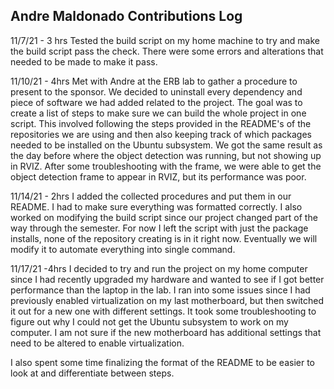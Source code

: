 ## Andre Maldonado Contributions Log
11/7/21 - 3 hrs
Tested the build script on my home machine to try and make the build script pass the check. 
There were some errors and alterations that needed to be made to make it pass. 


11/10/21 - 4hrs
Met with Andre at the ERB lab to gather a procedure to present to the sponsor. We decided to 
uninstall every dependency and piece of software we had added related to the project. The goal was to 
create a list of steps to make sure we can build the whole project in one script. This involved following 
the steps provided in the README's of the repositories we are using and then also keeping track of which 
packages needed to be installed on the Ubuntu subsystem. We got the same result as the day before where
the object detection was running, but not showing up in RVIZ. After some troubleshooting with the frame, 
we were able to get the object detection frame to appear in RVIZ, but its performance was poor. 

11/14/21 - 2hrs
I added the collected procedures and put them in our README. I had to make sure everything was formatted correctly. 
I also worked on modifying the build script since our project changed part of the way through the semester. For now 
I left the script with just the package installs, none of the repository creating is in it right now. Eventually we will 
modify it to automate everything into single command. 

11/17/21 -4hrs
I decided to try and run the project on my home computer since I had recently upgraded my hardware and
wanted to see if I got better performance than the laptop in the lab. I ran into some issues since I had 
previously enabled virtualization on my last motherboard, but then switched it out for a new one with different
settings. It took some troubleshooting to figure out why I could not get the Ubuntu subsystem to work on my computer. 
I am not sure if the new motherboard has additional settings that need to be altered to enable virtualization. 

I also spent some time finalizing the format of the README to be easier to look at and differentiate between steps. 

